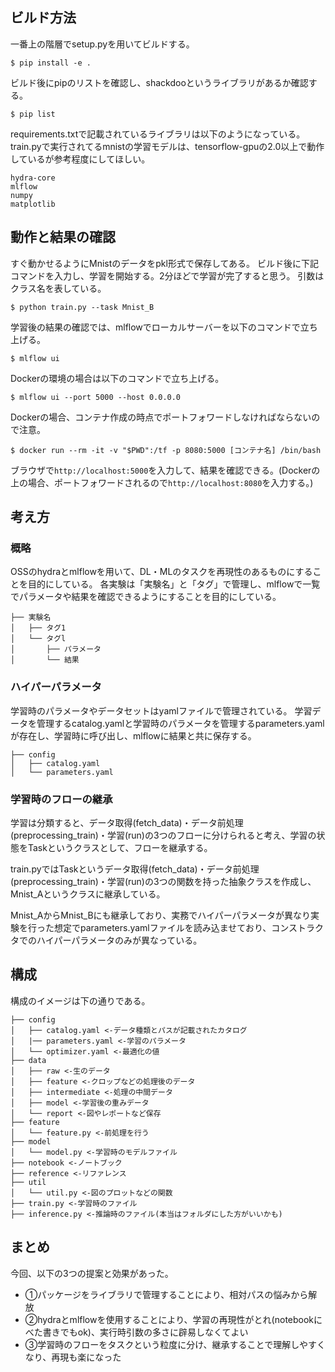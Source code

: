## ビルド方法
一番上の階層でsetup.pyを用いてビルドする。

```
$ pip install -e .
```

ビルド後にpipのリストを確認し、shackdooというライブラリがあるか確認する。

```
$ pip list
```


requirements.txtで記載されているライブラリは以下のようになっている。
train.pyで実行されてるmnistの学習モデルは、tensorflow-gpuの2.0以上で動作しているが参考程度にしてほしい。


```
hydra-core
mlflow
numpy
matplotlib
```

## 動作と結果の確認
すぐ動かせるようにMnistのデータをpkl形式で保存してある。
ビルド後に下記コマンドを入力し、学習を開始する。2分ほどで学習が完了すると思う。
引数はクラス名を表している。

```
$ python train.py --task Mnist_B
```

学習後の結果の確認では、mlflowでローカルサーバーを以下のコマンドで立ち上げる。

```
$ mlflow ui
```

Dockerの環境の場合は以下のコマンドで立ち上げる。

```
$ mlflow ui --port 5000 --host 0.0.0.0
```

Dockerの場合、コンテナ作成の時点でポートフォワードしなければならないので注意。

```
$ docker run --rm -it -v "$PWD":/tf -p 8080:5000 [コンテナ名] /bin/bash
```

ブラウザで`http://localhost:5000`を入力して、結果を確認できる。(Dockerの上の場合、ポートフォワードされるので`http://localhost:8080`を入力する。)


## 考え方
### 概略
OSSのhydraとmlflowを用いて、DL・MLのタスクを再現性のあるものにすることを目的にしている。
各実験は「実験名」と「タグ」で管理し、mlflowで一覧でパラメータや結果を確認できるようにすることを目的にしている。

```
├── 実験名
│   ├── タグ1
│   └── タグl
│       ├── パラメータ
│       └── 結果
```

### ハイパーパラメータ
学習時のパラメータやデータセットはyamlファイルで管理されている。
学習データを管理するcatalog.yamlと学習時のパラメータを管理するparameters.yamlが存在し、学習時に呼び出し、mlflowに結果と共に保存する。

```
├── config
│   ├── catalog.yaml
│   └── parameters.yaml
```

### 学習時のフローの継承
学習は分類すると、データ取得(fetch_data)・データ前処理(preprocessing_train)・学習(run)の3つのフローに分けられると考え、学習の状態をTaskというクラスとして、フローを継承する。

train.pyではTaskというデータ取得(fetch_data)・データ前処理(preprocessing_train)・学習(run)の3つの関数を持った抽象クラスを作成し、Mnist_Aというクラスに継承している。

Mnist_AからMnist_Bにも継承しており、実務でハイパーパラメータが異なり実験を行った想定でparameters.yamlファイルを読み込ませており、コンストラクタでのハイパーパラメータのみが異なっている。


## 構成
構成のイメージは下の通りである。

```
├── config
│   ├── catalog.yaml <-データ種類とパスが記載されたカタログ
│   |── parameters.yaml <-学習のパラメータ
│   └── optimizer.yaml <-最適化の値
├── data
│   ├── raw <-生のデータ
│   ├── feature <-クロップなどの処理後のデータ
│   ├── intermediate <-処理の中間データ
│   ├── model <-学習後の重みデータ
│   └── report <-図やレポートなど保存
├── feature
│   └── feature.py <-前処理を行う
├── model
│   └── model.py <-学習時のモデルファイル
├── notebook <-ノートブック
├── reference <-リファレンス
├── util
│   └── util.py <-図のプロットなどの関数
├── train.py <-学習時のファイル
├── inference.py <-推論時のファイル(本当はフォルダにした方がいいかも)
```

## まとめ
今回、以下の3つの提案と効果があった。
- ①パッケージをライブラリで管理することにより、相対パスの悩みから解放
- ②hydraとmlflowを使用することにより、学習の再現性がとれ(notebookにべた書きでもok)、実行時引数の多さに辟易しなくてよい
- ③学習時のフローをタスクという粒度に分け、継承することで理解しやすくなり、再現も楽になった